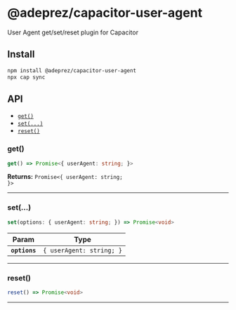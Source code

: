 # @adeprez/capacitor-user-agent

User Agent get/set/reset plugin for Capacitor

## Install

```bash
npm install @adeprez/capacitor-user-agent
npx cap sync
```

## API

<docgen-index>

* [`get()`](#get)
* [`set(...)`](#set)
* [`reset()`](#reset)

</docgen-index>

<docgen-api>

### get()

```typescript
get() => Promise<{ userAgent: string; }>
```

**Returns:** <code>Promise&lt;{ userAgent: string; }&gt;</code>

--------------------


### set(...)

```typescript
set(options: { userAgent: string; }) => Promise<void>
```

| Param         | Type                                |
| ------------- | ----------------------------------- |
| **`options`** | <code>{ userAgent: string; }</code> |

--------------------


### reset()

```typescript
reset() => Promise<void>
```

--------------------

</docgen-api>
